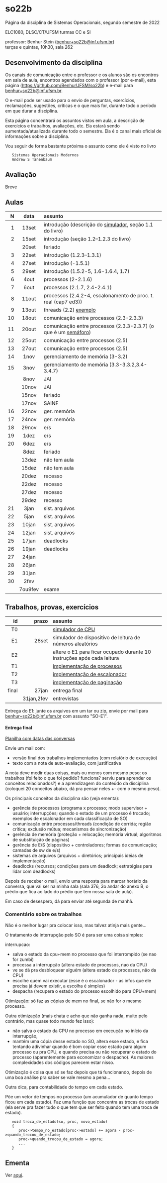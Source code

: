 # so22b
Página da disciplina de Sistemas Operacionais, segundo semestre de 2022

ELC1080, DLSC/CT/UFSM
turmas CC e SI

professor: Benhur Stein ([benhur+so22b@inf.ufsm.br](mailto:benhur%2bso22b@inf.ufsm.br))\
terças e quintas, 10h30, sala 262

## Desenvolvimento da disciplina

Os canais de comunicação entre o professor e os alunos são 
os encontros em sala de aula,
encontros agendados com o professor (por e-mail),
esta página (<https://github.com/BenhurUFSM/so22b>)
e e-mail para [benhur+so22b@inf.ufsm.br](mailto:benhur%2bso22b@inf.ufsm.br).

O e-mail pode ser usado para o envio de perguntas, exercícios, reclamações, sugestões, críticas e o que mais for, durante todo o período em que durar a disciplina.

Esta página concentrará os assuntos vistos em aula, a descrição de exercícios e trabalhos, avaliações, etc. Ela estará sendo aumentada/atualizada durante todo o semestre. Ela é o canal mais oficial de informações sobre a disciplina.

Vou seguir de forma bastante próxima o assunto como ele é visto no livro

```
   Sistemas Operacionais Modernos
   Andrew S Tanenbaum
```

## Avaliação

Breve

## Aulas 

|    N |   data | assunto
| ---: | :----: | :--------
|    1 |  13set | introdução (descrição do [simulador](t0), seção 1.1 do livro)
|    2 |  15set | introdução (seção 1.2–1.2.3 do livro)
|      |  20set | feriado
|    3 |  22set | introdução (1.2.3–1.3.1)
|    4 |  27set | introdução (-1.5.1)
|    5 |  29set | introdução (1.5.2-5, 1.6-1.6.4, 1.7)
|    6 |   4out | processos (2-2.1.6)
|    7 |   6out | processos (2.1.7, 2.4-2.4.1)
|    8 |  11out | processos (2.4.2-4, escalonamento de proc. t. real (cap7 ed3))
|    9 |  13out | threads (2.2) [exemplo](ex-thr.c)
|   10 |  18out | comunicação entre processos (2.3-2.3.3)
|   11 |  20out | comunicação entre processos (2.3.3-2.3.7) (o que é um [semáforo](Complementos/semaforo.md))
|   12 |  25out | comunicação entre processos (2.5)
|   13 |  27out | comunicação entre processos (2.5)
|   14 |   1nov | gerenciamento de memória (3-3.2)
|   15 |   3nov | gerenciamento de memória (3.3-3.3.2,3.4-3.4.7)
|      |   8nov | JAI
|      |  10nov | JAI
|      |  15nov | feriado
|      |  17nov | SAINF
|   16 |  22nov | ger. memória
|   17 |  24nov | ger. memória
|   18 |  29nov | e/s
|   19 |   1dez | e/s
|   20 |   6dez | e/s
|      |   8dez | feriado
|      |  13dez | não tem aula
|      |  15dez | não tem aula
|      |  20dez | recesso
|      |  22dez | recesso
|      |  27dez | recesso
|      |  29dez | recesso
|   21 |   3jan | sist. arquivos
|   22 |   5jan | sist. arquivos
|   23 |  10jan | sist. arquivos
|   24 |  12jan | sist. arquivos
|   25 |  17jan | deadlocks
|   26 |  19jan | deadlocks
|   27 |  24jan |
|   28 |  26jan |
|   29 |  31jan |
|   30 |   2fev |
|      | 7ou9fev | exame

## Trabalhos, provas, exercícios

|    id |      prazo | assunto
| ----: | ---------: | :-----------
|    T0 |            | [simulador de CPU](t0)
|    E1 |      28set | simulador de dispositivo de leitura de números aleatórios
|    E2 |            | altere o E1 para ficar ocupado durante 10 instruções após cada leitura
|    T1 |            | [implementação de processos](t1)
|    T2 |            | [implementação de escalonador](t2)
|    T3 |            | [implementação de paginação](t3)
| final |      27jan | entrega final
|       | 31jan,2fev | entrevistas

Entrega do E1: junte os arquivos em um tar ou zip, envie por mail para benhur+so22b@inf.ufsm.br com assunto "SO-E1".

#### Entrega final

[Planilha com datas das conversas](https://docs.google.com/spreadsheets/d/1ACH-qF7i0XcdQtasYRMEYJr3I-pXxWXc99vv4Xu_Ak0/edit?usp=sharing)

Envie um mail com:
- versão final dos trabalhos implementados (com relatório de execução)
- texto com a nota de auto-avaliação, com justificativa

A nota deve medir duas coisas, mais ou menos com mesmo peso: os trabalhos (foi feito o que foi pedido? funciona? serviu para aprender os conceitos relacionados?) e a aprendizagem do conteúdo da disciplina (coloquei 20 conceitos abaixo, dá pra pensar neles +- com o mesmo peso).

Os principais conceitos da disciplina são (veja ementa):
- gerência de processos (programa x processo; modo supervisor + usuário; interrupções; quando o estado de um processo é trocado; exemplos de escalonador em cada classificação de SO)
- comunicação entre processos/threads (condição de corrida; região crítica; exclusão mútua; mecanismos de sincronização)
- gerência de memória (proteção + relocação; memória virtual; algoritmos de substituição de páginas)
- gerência de E/S (dispositivo + controladores; formas de comunicação; camadas de sw de e/s)
- sistemas de arquivos (arquivos + diretórios; principais idéias de implementação)
- deadlocks (recursos; condições para um deadlock; estratégias para lidar com deadlocks)

Depois de receber o mail, envio uma resposta para marcar horário da conversa, que vai ser na minha sala (sala 376, 3o andar do anexo B, o prédio que fica ao lado do prédio que tem nossa sala de aula).

Em caso de desespero, dá para enviar até segunda de manhã.

### Comentário sobre os trabalhos

Não é o melhor lugar pra colocar isso, mas talvez atinja mais gente...

O tratamento de interrupção pelo SO é para ser uma coisa simples:

interrupcao:
   - salva o estado da cpu+mem no processo que foi interrompido (se nao for zumbi)
   - processa a interrupção (altera estado de processos, nao da CPU)
   - ve se dá pra desbloquear alguém (altera estado de processos, não da CPU)
   - escolhe quem vai executar (esse é o escalonador - as infos que ele precisa já devem existir, a escolha é simples)
   - despacha (recupera o estado do processo escolhido para CPU+mem)

Otimização: só faz as cópias de mem no final, se não for o mesmo processo.

Outra otimização (mais chata e acho que não ganha nada, muito pelo contrário, mas quase todo mundo fez isso):
  - não salva o estado da CPU no processo em execução no início da interrupção, 
  - mantém uma cópia desse estado no SO, altera esse estado, e fica tentando adivinhar quando é bom copiar esse estado para algum processo
  ou pra CPU, e quando precisa ou não recuperar o estado do processo (aparentemente para economizar o despacho). As maiores complexidades dos códigos parecem estar nisso.

Otimização é coisa que só se faz depois que tá funcionando, depois de uma boa análise pra saber se vale mesmo a pena...

Outra dica, para contabilidade do tempo em cada estado.

Põe um vetor de tempos no processo (um acumulador de quanto tempo ficou em cada estado).
Faz uma função que concentra as trocas de estado (ela serve pra fazer tudo o que tem que ser feito quando tem uma troca de estado).
```
   void troca_de_estado(so, proc, novo_estado)
   {
      proc->tempo_no_estado[proc->estado] += agora - proc->quando_trocou_de_estado;
      proc->quando_trocou_de_estado = agora;
      ...
   }
```

## Ementa

Ver [aqui](https://www.ufsm.br/ementario/disciplinas/ELC1080/).

